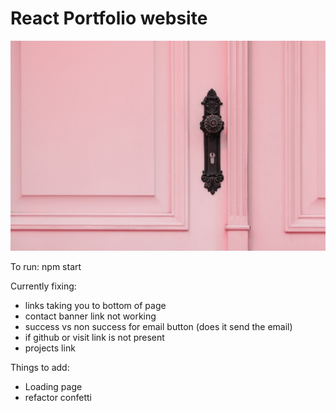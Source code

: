 # React Portfolio website

<!-- Origin Design by - [shaif Arfan](http://github.com/shaifarfan) | [web cifar](http://webcifar.com) -->

![](src/assets/images/door.jpg)

To run: npm start

Currently fixing:

- links taking you to bottom of page
- contact banner link not working
- success vs non success for email button (does it send the email)
- if github or visit link is not present
- projects link

Things to add:

- Loading page
- refactor confetti
